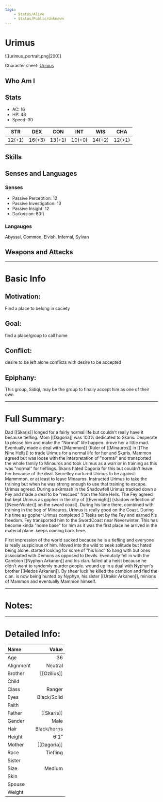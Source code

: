 ```yaml
---
tags:
    - Status/Alive
    - Status/Public/Unknown
---
```


# Urimus
![[urimus_portrait.png|200]]

Character sheet: [Urimus](https://www.dndbeyond.com/characters/25821488)

## Who Am I

## Stats
- AC: 16
- HP: 48  
- Speed: 30

| STR | DEX | CON | INT | WIS | CHA|
| ---- | ---- | ---- | ---- | ---- | ---- |
| 12(+1) | 16(+3) | 13(+1) | 10(+0) | 14(+2) | 12(+1) |

## Skills

## Senses and Languages
### Senses
- Passive Perception: 12  
- Passive Investigation: 13  
- Passive Insight: 12  
- Darkvision: 60ft  

### Langauges
Abyssal, Common, Elvish, Infernal, Sylvan

## Weapons and Attacks
___
# Basic Info

## Motivation:
Find a place to belong in society

## Goal:
find a place/group to call home

## Conflict:
desire to be left alone conflicts with desire to be accepted

## Epiphany:
This group, Sidiqi, may be the group to finally accept him as one of their own

___
# Full Summary:
Dad [[Skaris]] longed for a fairly normal life but couldn't really have it because tiefling.
Mom [[Dagoria]]  was 100% dedicated to Skaris. Desperate to please him and make the "Normal" life happen. drove her a little mad. Eventually made a deal with [[Mammon]] (Ruler of [[Minauros]] in [[The Nine Hells]] to trade Urimus for a normal life for her and Skaris. Mammon agreed but was loose with the interpretation of "normal" and transported the whole family to Minauros and took Urimus as a warrior in training as this was "normal" for tieflings.
Skaris hated Dagoria for this but couldn't leave her because of the deal. Secretley nurtured Urimus to be against Mammmon, or at least to leave Minauros. Instructed Urimus to take the training but when he was strong enough to use that training to escape. Urimus agreed. During a skirmash in the Shadowfell Urimus tracked down a Fey and made a deal to be "rescued" from the Nine Hells. The Fey agreed but kept Urimus as gopher in the city of [[Evernight]] (shadow reflection of [[NeverWinter]] on the sword coast). During his time there, combined with training in the bog of Minauros, Urimus is really good on the Coast. During his time as gopher Urimus completed 3 Tasks set by the Fey and earned his freedom. Fey transported him to the SwordCoast near Neverwinter. This has become kinda "home base" for him as it was the first place he arrived in the material plane. keeps coming back here.

First impression of the world sucked because he is a tiefling and everyone is really suspicious of him. Moved into the wild to seek solitude but hated being alone. started looking for some of "his kind" to hang with but ones associated with Demons as opposed to Devils. Evenutally fell in with the Cambion [[Nyphyn Arkanen]] and his clan. failed at a heist because he didn't want to randomly murder people. wound up in a dual with Nyphyn's brother [[Medos Arkanen]]. By sheer luck he killed the cambion and fled the clan. is now being hunted by Nyphyn, his sister [[Uraikir Arkanen]], minions of Mammon and eventually Mammon himself.

___
# Notes:

___
# Detailed Info:
Name|Value
:-|-:
Age|36
Alignment|Neutral
Brother|[[Ozilius]]
Child|
Class|Ranger
Eyes|Black/Solid
Faith|
Father|[[Skaris]]
Gender|Male
Hair|Black/horns
Height|6’1”
Mother|[[Dagoria]]
Race|Tiefling
Sister|
Size|Medium
Skin|
Spouse|
Weight|